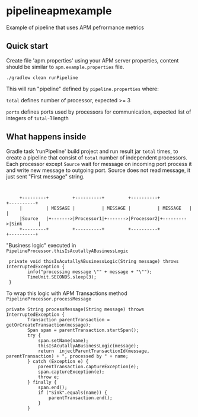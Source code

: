 # pipelineapmexample
Example of pipeline that uses APM pefrormance metrics

## Quick start
Create file 'apm.properties' using your APM server properties, content should be similar to `apm.example.properties` file.
```
./gradlew clean runPipeline
```
This will run "pipeline" defined by `pipeline.properties` where:

`total` defines number of processor, expected >= 3

`ports` defines ports used by processors for communication, expected list of integers of `total`-1 length

## What happens inside
Gradle task 'runPipeline' build project and run result jar `total` times, to create a pipeline that consist of `total` 
number of independent processors.
Each processor except `Source` wait for message on incoming port process it and write new message to outgoing port.
Source does not read message, it just sent "First message" string.

```


     +---------+         +----------+         +----------+           +----------+
     |         | MESSAGE |          | MESSAGE |          | MESSAGE   |          |
     |Source   |+------->|Processor1|+------->|Processor2|+--------->|Sink      |
     +---------+         +----------+         +----------+           +----------+
```

"Business logic" executed in `PipelineProcessor.thisIsAcutallyABusinessLogic`

```
 private void thisIsAcutallyABusinessLogic(String message) throws InterruptedException {
        info("processing message \"" + message + "\"");
        TimeUnit.SECONDS.sleep(3);
 }
```
To wrap this logic with APM Transactions method  `PipelineProcessor.processMessage`

```
private String processMessage(String message) throws InterruptedException {
        Transaction parentTransaction = getOrCreateTransaction(message);
        Span span = parentTransaction.startSpan();
        try {
            span.setName(name);
            thisIsAcutallyABusinessLogic(message);
            return  injectParentTransactionId(message, parentTransaction) + ", processed by " + name;
        } catch (Exception e) {
            parentTransaction.captureException(e);
            span.captureException(e);
            throw e;
        } finally {
            span.end();
            if ("Sink".equals(name)) {
                parentTransaction.end();
            }
        }
``` 
